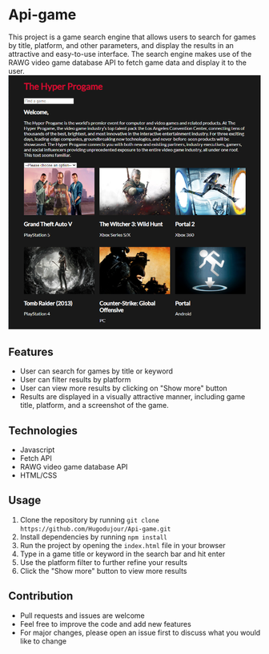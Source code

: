 # Api-game

This project is a game search engine that allows users to search for games by title, platform, and other parameters, and display the results in an attractive and easy-to-use interface. The search engine makes use of the RAWG video game database API to fetch game data and display it to the user.
![Alt text](hugo.png?raw=true "Optional Title")

## Features

- User can search for games by title or keyword
- User can filter results by platform
- User can view more results by clicking on "Show more" button
- Results are displayed in a visually attractive manner, including game title, platform, and a screenshot of the game.

## Technologies

- Javascript
- Fetch API
- RAWG video game database API
- HTML/CSS

## Usage

1. Clone the repository by running  `git clone https://github.com/Hugodujour/Api-game.git`
2. Install dependencies by running `npm install`
3. Run the project by opening the `index.html` file in your browser
4. Type in a game title or keyword in the search bar and hit enter
5. Use the platform filter to further refine your results
6. Click the "Show more" button to view more results

## Contribution

- Pull requests and issues are welcome
- Feel free to improve the code and add new features
- For major changes, please open an issue first to discuss what you would like to change
